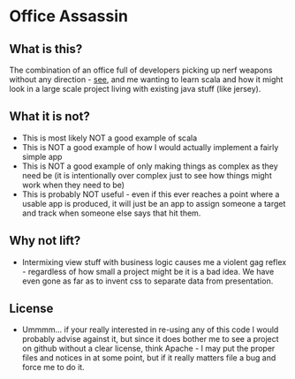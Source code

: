 Office Assassin
===============

What is this?
-------------
The combination of an office full of developers picking up nerf weapons without any direction -
[see](http://en.wikipedia.org/wiki/Assassin_(game)), and me wanting to learn scala and how it might look in a large
scale project living with existing java stuff (like jersey).


What it is not?
---------------
* This is most likely NOT a good example of scala
* This is NOT a good example of how I would actually implement a fairly simple app
* This is NOT a good example of only making things as complex as they need be (it is intentionally over complex just to
 see how things might work when they need to be)
* This is probably NOT useful - even if this ever reaches a point where a usable app is produced, it will just be an app
 to assign someone a target and track when someone else says that hit them.

Why not lift?
-------------
* Intermixing view stuff with business logic causes me a violent gag reflex - regardless of how small a project might be
 it is a bad idea. We have even gone as far as to invent css to separate data from presentation.

License
-------
* Ummmm... if your really interested in re-using any of this code I would probably advise against it, but since it
 does bother me to see a project on github without a clear license, think Apache - I may put the proper files and
 notices in at some point, but if it really matters file a bug and force me to do it.

